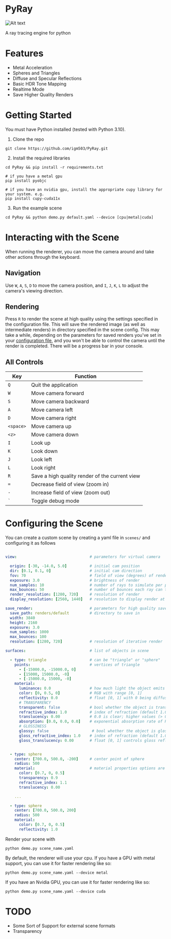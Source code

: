 # PyRay

![Alt text](assets/example.png?raw=true "Title")

A ray tracing engine for python

# Features
- Metal Acceleration
- Spheres and Triangles
- Diffuse and Specular Reflections
- Basic HDR Tone Mapping
- Realtime Mode
- Save Higher Quality Renders

# Getting Started
You must have Python installed (tested with Python 3.10).
1. Clone the repo
```
git clone https://github.com/igm503/PyRay.git
```
2. Install the required libraries
```
cd PyRay && pip install -r requirements.txt

# if you have a metal gpu
pip install pyobjc

# if you have an nvidia gpu, install the appropriate cupy library for your system. e.g.
pip install cupy-cuda11x
```
3. Run the example scene
```
cd PyRay && python demo.py default.yaml --device [cpu|metal|cuda]
```

# Interacting with the Scene
When running the renderer, you can move the camera around and take other actions through the keyboard.

## Navigation
Use `W`, `A`, `S`, `D` to move the camera position, and `I`, `J`, `K`, `L` to adjust the camera's viewing direction.

## Rendering
Press `R` to render the scene at high quality using the settings specified in the configuration file. This will save the rendered image (as well as intermediate renders) in directory specified in the scene config. This may take a while, depending on the parameters for saved renders you've set in your [configuration file](#configuring-the-scene), and you won't be able to control the camera until the render is completed. There will be a progress bar in your console.

## All Controls

| Key | Function |
|-----|----------|
| `Q` | Quit the application |
| `W` | Move camera forward |
| `S` | Move camera backward |
| `A` | Move camera left |
| `D` | Move camera right |
| `<space>` | Move camera up |
| `<z>` | Move camera down |
| `I` | Look up |
| `K` | Look down |
| `J` | Look left |
| `L` | Look right |
| `R` | Save a high quality render of the current view |
| `=` | Decrease field of view (zoom in) |
| `-` | Increase field of view (zoom out) |
| `` ` `` | Toggle debug mode |

# Configuring the Scene
You can create a custom scene by creating a yaml file in ```scenes/``` and configuring it as follows
```yaml

view:                                # parameters for virtual camera

  origin: [-30, -14.0, 5.0]          # initial cam position
  dir: [0.1, 0.1, 0]                 # initial cam direction
  fov: 70                            # field of view (degrees) of rendering
  exposure: 3.0                      # brightness of render
  num_samples: 10                    # number of rays to simulate per pixel
  max_bounces: 50                    # number of bounces each ray can travel
  render_resolution: [1280, 720]     # resolution of render
  display_resolution: [2560, 1440]   # resolution to display render at

save_render:                         # parameters for high quality saved renders
  save_path: renders/default         # directory to save in
  width: 3840                  
  height: 2160
  exposure: 3.0
  num_samples: 1000
  max_bounces: 100
  resolution: [1280, 720]            # resolution of iterative render

surfaces:                            # list of objects in scene

  - type: triangle                   # can be "triangle" or "sphere"
    points:                          # vertices of triangle
      - [-15000.0, -15000.0, 0]
      - [15000, 15000.0, -0]
      - [-15000.0, 15000, -0]
    material:                        
      luminance: 0.0                 # how much light the object emits (default 0)
      color: [0, 0.5, 0]             # RGB with range [0, 1]
      reflectivity: 0.0              # float [0, 1] with 0 being diffuse and 1 mirror-like (default 0)
      # TRANSPARENCY
      transparent: false             # bool whether the object is transparent
      refractive_index: 1.0          # index of refraction (default 1.0; only relevant for transparent objects)
      translucency: 0.00             # 0.0 is clear; higher values (> 0.02) becoming very foggy (only relevant for transparent objects)
      absorption: [0.0, 0.0, 0.0]    # exponential absorption rate of RBG light as it passes through material (only relevant for transparent objects)
      # GLOSSINESS
      glossy: false                   # bool whether the object is glossy (only relevant for non-transparent objects)
      gloss_refractive_index: 1.0    # index of refraction (default 1.0; only relevant for glossy objects)
      gloss_translucency: 0.00       # float [0, 1] controls gloss reflections, similar to reflectivity (only relevant for glossy objects)


  - type: sphere
    center: [700.0, 500.0, -200]     # center point of sphere
    radius: 500
    material:                        # material properties options are the same for spheres and triangles
      color: [0.7, 0, 0.5]
      transparency: 0.9
      refractive_index: 1.1
      translucency: 0.00

    ...                              

  - type: sphere
    center: [700.0, 500.0, 200]    
    radius: 500
    material:
      color: [0.7, 0, 0.5]
      reflectivity: 1.0

```
Render your scene with
```
python demo.py scene_name.yaml
```
By default, the renderer will use your cpu. If you have a GPU with metal support, you can use it for faster rendering like so:
```
python demo.py scene_name.yaml --device metal
```
If you have an Nvidia GPU, you can use it for faster rendering like so:
```
python demo.py scene_name.yaml --device cuda
```


# TODO
- Some Sort of Support for external scene formats
- Transparency
